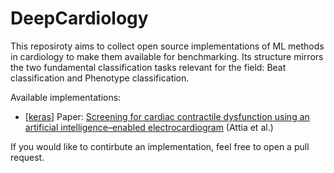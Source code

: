 # DeepCardiology

This reposiroty aims to collect open source implementations of ML methods in cardiology to make them available for benchmarking. Its structure mirrors the two fundamental classification tasks relevant for the field: Beat classification and Phenotype classification. 

Available implementations:
* [[keras](https://github.com/chrisby/DeepCardiology/blob/master/phenotype_classification/ventricular_dysfunction/attia_CNN_keras.py)] Paper: [Screening for cardiac contractile dysfunction using an artificial intelligence–enabled electrocardiogram](https://www.nature.com/articles/s41591-018-0240-2) (Attia et al.)

If you would like to contirbute an implementation, feel free to open a pull request.
